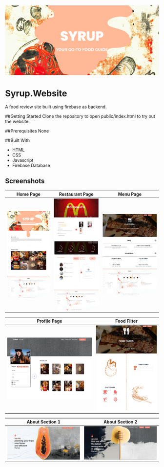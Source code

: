 ![Syrup Banner](public/screenshots/Banner.png?raw=true "Banner")

# Syrup.Website
A food review site built using firebase as backend.

##Getting Started
Clone the repository to open public/index.html to try out the website.

##Prerequisites
None

##Built With
* HTML
* CSS
* Javascript
* Firebase Database

## Screenshots
Home Page                  |  Restaurant Page         |  Menu Page
:-------------------------:|:-------------------------:|:-------------------------:
![Syrup Home Page](public/screenshots/HomePage.png?raw=true "Home") |  ![Syrup Restaurant Page](public/screenshots/RestaurantPage.png?raw=true "Restaurant")|  ![Syrup Menu Page](public/screenshots/MenuPage.png?raw=true "Restaurant")

Profile Page               |  Food Filter       
:-------------------------:|:-------------------------:
![Syrup Profile Page](public/screenshots/ProfilePage.png?raw=true "Profile") |  ![Syrup Food Filter](public/screenshots/Filter.png?raw=true "FoodFilter")

About Section 1              |  About Section 2       
:-------------------------:|:-------------------------:
![Syrup About Page](public/screenshots/AboutPage.png?raw=true "About") |  ![Syrup About Page](public/screenshots/AboutPage-2.png?raw=true "About")
